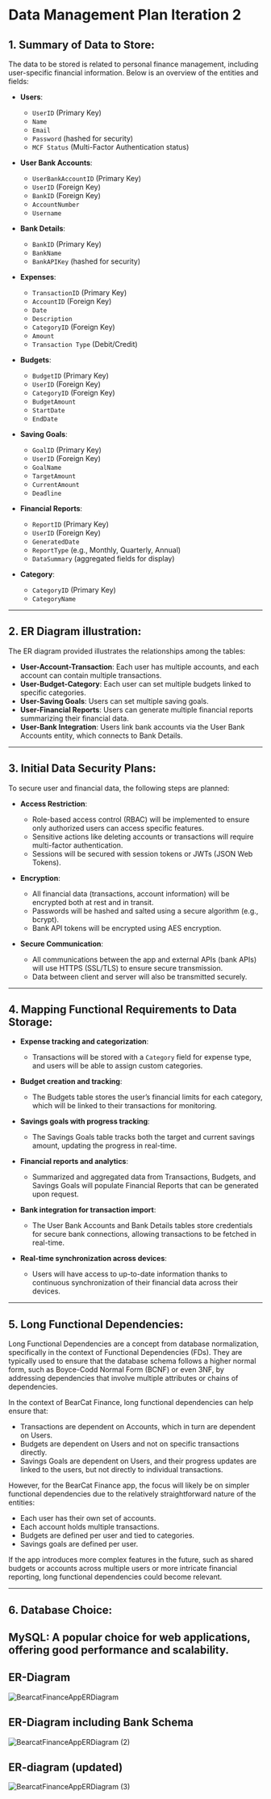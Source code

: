 
# Data Management Plan Iteration 2

## 1. Summary of Data to Store:
The data to be stored is related to personal finance management, including user-specific financial information. Below is an overview of the entities and fields:

- **Users**:
  - `UserID` (Primary Key)
  - `Name`
  - `Email`
  - `Password` (hashed for security)
  - `MCF Status` (Multi-Factor Authentication status)

- **User Bank Accounts**:
  - `UserBankAccountID` (Primary Key)
  - `UserID` (Foreign Key)
  - `BankID` (Foreign Key)
  - `AccountNumber`
  - `Username`

- **Bank Details**:
  - `BankID` (Primary Key)
  - `BankName`
  - `BankAPIKey` (hashed for security)

- **Expenses**:
  - `TransactionID` (Primary Key)
  - `AccountID` (Foreign Key)
  - `Date`
  - `Description`
  - `CategoryID` (Foreign Key)
  - `Amount`
  - `Transaction Type` (Debit/Credit)

- **Budgets**:
  - `BudgetID` (Primary Key)
  - `UserID` (Foreign Key)
  - `CategoryID` (Foreign Key)
  - `BudgetAmount`
  - `StartDate`
  - `EndDate`

- **Saving Goals**:
  - `GoalID` (Primary Key)
  - `UserID` (Foreign Key)
  - `GoalName`
  - `TargetAmount`
  - `CurrentAmount`
  - `Deadline`

- **Financial Reports**:
  - `ReportID` (Primary Key)
  - `UserID` (Foreign Key)
  - `GeneratedDate`
  - `ReportType` (e.g., Monthly, Quarterly, Annual)
  - `DataSummary` (aggregated fields for display)

- **Category**:
  - `CategoryID` (Primary Key)
  - `CategoryName`

---

## 2. ER Diagram illustration:
The ER diagram provided illustrates the relationships among the tables:

- **User-Account-Transaction**: Each user has multiple accounts, and each account can contain multiple transactions.
- **User-Budget-Category**: Each user can set multiple budgets linked to specific categories.
- **User-Saving Goals**: Users can set multiple saving goals.
- **User-Financial Reports**: Users can generate multiple financial reports summarizing their financial data.
- **User-Bank Integration**: Users link bank accounts via the User Bank Accounts entity, which connects to Bank Details.

---

## 3. Initial Data Security Plans:
To secure user and financial data, the following steps are planned:

- **Access Restriction**:
  - Role-based access control (RBAC) will be implemented to ensure only authorized users can access specific features.
  - Sensitive actions like deleting accounts or transactions will require multi-factor authentication.
  - Sessions will be secured with session tokens or JWTs (JSON Web Tokens).

- **Encryption**:
  - All financial data (transactions, account information) will be encrypted both at rest and in transit.
  - Passwords will be hashed and salted using a secure algorithm (e.g., bcrypt).
  - Bank API tokens will be encrypted using AES encryption.

- **Secure Communication**:
  - All communications between the app and external APIs (bank APIs) will use HTTPS (SSL/TLS) to ensure secure transmission.
  - Data between client and server will also be transmitted securely.

---

## 4. Mapping Functional Requirements to Data Storage:
- **Expense tracking and categorization**: 
  - Transactions will be stored with a `Category` field for expense type, and users will be able to assign custom categories.

- **Budget creation and tracking**: 
  - The Budgets table stores the user’s financial limits for each category, which will be linked to their transactions for monitoring.

- **Savings goals with progress tracking**: 
  - The Savings Goals table tracks both the target and current savings amount, updating the progress in real-time.

- **Financial reports and analytics**: 
  - Summarized and aggregated data from Transactions, Budgets, and Savings Goals will populate Financial Reports that can be generated upon request.

- **Bank integration for transaction import**: 
  - The User Bank Accounts and Bank Details tables store credentials for secure bank connections, allowing transactions to be fetched in real-time.

- **Real-time synchronization across devices**: 
  - Users will have access to up-to-date information thanks to continuous synchronization of their financial data across their devices.


---

## 5. Long Functional Dependencies:
Long Functional Dependencies are a concept from database normalization, specifically in the context of Functional Dependencies (FDs). They are typically used to ensure that the database schema follows a higher normal form, such as Boyce-Codd Normal Form (BCNF) or even 3NF, by addressing dependencies that involve multiple attributes or chains of dependencies.

In the context of BearCat Finance, long functional dependencies can help ensure that:
- Transactions are dependent on Accounts, which in turn are dependent on Users.
- Budgets are dependent on Users and not on specific transactions directly.
- Savings Goals are dependent on Users, and their progress updates are linked to the users, but not directly to individual transactions.

However, for the BearCat Finance app, the focus will likely be on simpler functional dependencies due to the relatively straightforward nature of the entities:
- Each user has their own set of accounts.
- Each account holds multiple transactions.
- Budgets are defined per user and tied to categories.
- Savings goals are defined per user.

If the app introduces more complex features in the future, such as shared budgets or accounts across multiple users or more intricate financial reporting, long functional dependencies could become relevant.

---

## 6. Database Choice:
**MySQL**: A popular choice for web applications, offering good performance and scalability.
---
## ER-Diagram
![BearcatFinanceAppERDiagram](https://github.com/user-attachments/assets/131e412a-0228-439c-9467-8f970bccbd27)

## ER-Diagram including Bank Schema

![BearcatFinanceAppERDiagram (2)](https://github.com/user-attachments/assets/fa93ea87-16d7-457d-958b-f6743ea2ea07)

## ER-diagram (updated)
![BearcatFinanceAppERDiagram (3)](https://github.com/user-attachments/assets/4cd38e7d-a004-4249-a769-b633138853d9)

